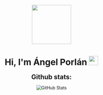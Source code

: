 <p align="center">
  <img style="width:8rem; height:auto" src="[https://avatars.githubusercontent.com/u/106339954?v=4](https://github.com/angelporlan.png)"/>
</p>

<h1 align="center">Hi, I'm Ángel Porlán <img width="30px" src="https://raw.githubusercontent.com/iampavangandhi/iampavangandhi/master/gifs/Hi.gif"></h1>

<h2 align="center" style="margin: 5px 10px;">Github stats:</h2> 

<p align="center">
  <img src="https://github-readme-streak-stats.herokuapp.com/?user=angelporlan&theme=material-palenight" alt="GitHub Stats"/>
</p>

